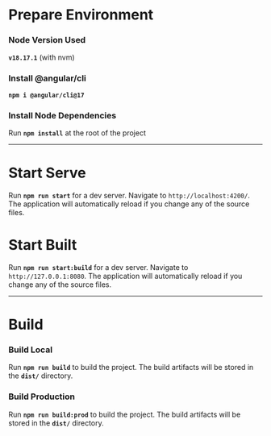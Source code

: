 # Prepare Environment

### Node Version Used

**`v18.17.1`** (with nvm)

### Install @angular/cli

**`npm i @angular/cli@17`**

### Install Node Dependencies

Run **`npm install`** at the root of the project

---
# Start Serve

Run **`npm run start`** for a dev server. Navigate to `http://localhost:4200/`. The application will automatically reload if
you change any of the source files.

# Start Built

Run **`npm run start:build`** for a dev server. Navigate to ` http://127.0.0.1:8080`. The application will automatically reload if
you change any of the source files.

---

# Build

### Build Local
Run **`npm run build`** to build the project. The build artifacts will be stored in the **`dist/`** directory.

### Build Production

Run **`npm run build:prod`** to build the project. The build artifacts will be stored in the **`dist/`** directory.
